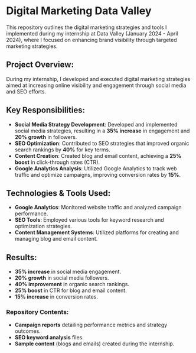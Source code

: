 # Digital Marketing Data Valley

This repository outlines the digital marketing strategies and tools I implemented during my internship at Data Valley (January 2024 - April 2024), where I focused on enhancing brand visibility through targeted marketing strategies.

## Project Overview:
During my internship, I developed and executed digital marketing strategies aimed at increasing online visibility and engagement through social media and SEO efforts.

## Key Responsibilities:
- **Social Media Strategy Development**: Developed and implemented social media strategies, resulting in a **35% increase** in engagement and **20% growth** in followers.
- **SEO Optimization**: Contributed to SEO strategies that improved organic search rankings by **40%** for key terms.
- **Content Creation**: Created blog and email content, achieving a **25% boost** in click-through rates (CTR).
- **Google Analytics Analysis**: Utilized Google Analytics to track web traffic and optimize campaigns, improving conversion rates by **15%**.

## Technologies & Tools Used:
- **Google Analytics**: Monitored website traffic and analyzed campaign performance.
- **SEO Tools**: Employed various tools for keyword research and optimization strategies.
- **Content Management Systems**: Utilized platforms for creating and managing blog and email content.

## Results:
- **35% increase** in social media engagement.
- **20% growth** in social media followers.
- **40% improvement** in organic search rankings.
- **25% boost** in CTR for blog and email content.
- **15% increase** in conversion rates.

### Repository Contents:
- **Campaign reports** detailing performance metrics and strategy outcomes.
- **SEO keyword analysis** files.
- **Sample content** (blogs and emails) created during the internship.
